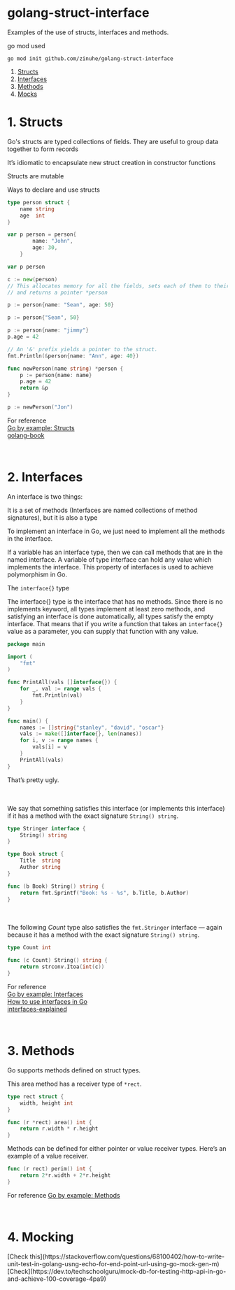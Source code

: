 # golang-struct-interface

Examples of the use of structs, interfaces and methods.

go mod used
```
go mod init github.com/zinuhe/golang-struct-interface
```

1. [Structs](#struct)
2. [Interfaces](#interface)
3. [Methods](#method)
4. [Mocks](#mock)

<a name="struct"></a>
<h1>1. Structs</h1>
Go's structs are typed collections of fields. They are useful to group data together to form records

It’s idiomatic to encapsulate new struct creation in constructor functions

Structs are mutable

Ways to declare and use structs<br>
```go
type person struct {
    name string
    age  int
}
```

```go
var p person = person{         
		name: "John",         
		age: 30,     
	}
```

```go
var p person
```

```go
c := new(person)
// This allocates memory for all the fields, sets each of them to their zero value 
// and returns a pointer *person
```

```go
p := person{name: "Sean", age: 50}
```

```go
p := person{"Sean", 50}
```

```go
p := person{name: "jimmy"}
p.age = 42
```

```go
// An '&' prefix yields a pointer to the struct.
fmt.Println(&person{name: "Ann", age: 40})
```

```go
func newPerson(name string) *person {
    p := person{name: name}
    p.age = 42
    return &p
}

p := newPerson("Jon")
```


For reference<br>
[Go by example: Structs](https://gobyexample.com/structs)<br>
[golang-book](https://www.golang-book.com/books/intro/9)


<br>
<a name="interface"></a>
<h1>2. Interfaces</h1>

An interface is two things: 

It is a set of methods (Interfaces are named collections of method signatures), 
but it is also a type


To implement an interface in Go, we just need to implement all the methods in the interface.

If a variable has an interface type, then we can call methods that are in the named interface. 
A variable of type interface can hold any value which implements the interface. This property of interfaces is used to achieve polymorphism in Go.



The ```interface{}``` type

The interface{} type is the interface that has no methods. Since there is no implements keyword, all types implement at least zero methods, and satisfying an interface is done automatically, all types satisfy the empty interface. That means that if you write a function that takes an ```interface{}``` value as a parameter, you can supply that function with any value.

```go
package main

import (
    "fmt"
)

func PrintAll(vals []interface{}) {
    for _, val := range vals {
        fmt.Println(val)
    }
}

func main() {
    names := []string{"stanley", "david", "oscar"}
    vals := make([]interface{}, len(names))
    for i, v := range names {
        vals[i] = v
    }
    PrintAll(vals)
}
```
That’s pretty ugly.

<br><br>
We say that something satisfies this interface (or implements this interface) if it has a method with the exact signature ```String() string```.
```go
type Stringer interface {
    String() string
}

type Book struct {
    Title  string
    Author string
}

func (b Book) String() string {
    return fmt.Sprintf("Book: %s - %s", b.Title, b.Author)
}
```


<br><br>
The following *Count* type also satisfies the ```fmt.Stringer``` interface — again because it has a method with the exact signature ```String() string```.
```go
type Count int

func (c Count) String() string {
    return strconv.Itoa(int(c))
}
```


For reference<br>
[Go by example: Interfaces](https://gobyexample.com/interfaces)<br>
[How to use interfaces in Go](https://jordanorelli.com/post/32665860244/how-to-use-interfaces-in-go)<br>
[interfaces-explained](https://www.alexedwards.net/blog/interfaces-explained)


<br>
<a name="method"></a>
<h1>3. Methods</h1>

Go supports methods defined on struct types.

This area method has a receiver type of ```*rect```.

```go
type rect struct {
    width, height int
}

func (r *rect) area() int {
    return r.width * r.height
}
```

Methods can be defined for either pointer or value receiver types. Here’s an example of a value receiver.
```go
func (r rect) perim() int {
    return 2*r.width + 2*r.height
}
```

For reference [Go by example: Methods](https://gobyexample.com/methods)


<br>
<a name="mock"></a>
<h1>4. Mocking</h1>
[Check this](https://stackoverflow.com/questions/68100402/how-to-write-unit-test-in-golang-usng-echo-for-end-point-url-using-go-mock-gen-m)<br>
[Check](https://dev.to/techschoolguru/mock-db-for-testing-http-api-in-go-and-achieve-100-coverage-4pa9)<br>

